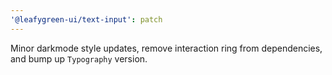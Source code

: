 ```yaml
---
'@leafygreen-ui/text-input': patch
---
```


Minor darkmode style updates, remove interaction ring from dependencies, and bump up `Typography` version.
